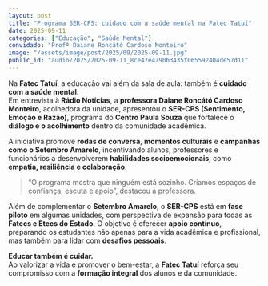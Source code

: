 ```yaml
---
layout: post
title: "Programa SER-CPS: cuidado com a saúde mental na Fatec Tatuí"
date: 2025-09-11
categories: ["Educação", "Saúde Mental"]
convidado: "Profª Daiane Roncátó Cardoso Monteiro"
image: "/assets/image/post/2025/09/2025-09-11.jpg"
public_id: "audio/2025/2025-09-11_8ce47e4790b3435f065592404de57d11"
---
```


Na **Fatec Tatuí**, a educação vai além da sala de aula: também é **cuidado com a saúde mental**.  
Em entrevista à **Rádio Notícias**, a **professora Daiane Roncátó Cardoso Monteiro**, acolhedora da unidade, apresentou o **SER-CPS (Sentimento, Emoção e Razão)**, programa do **Centro Paula Souza** que fortalece o **diálogo e o acolhimento** dentro da comunidade acadêmica.

A iniciativa promove **rodas de conversa**, **momentos culturais** e **campanhas como o Setembro Amarelo**, incentivando alunos, professores e funcionários a desenvolverem **habilidades socioemocionais**, como **empatia, resiliência e colaboração**.  

> “O programa mostra que ninguém está sozinho. Criamos espaços de confiança, escuta e apoio”, destacou a professora.

Além de complementar o **Setembro Amarelo**, o **SER-CPS** está em **fase piloto** em algumas unidades, com perspectiva de expansão para todas as **Fatecs e Etecs do Estado**. O objetivo é oferecer **apoio contínuo**, preparando os estudantes não apenas para a vida acadêmica e profissional, mas também para lidar com **desafios pessoais**.

**Educar também é cuidar.**  
Ao valorizar a vida e promover o bem-estar, a **Fatec Tatuí** reforça seu compromisso com a **formação integral** dos alunos e da comunidade.
